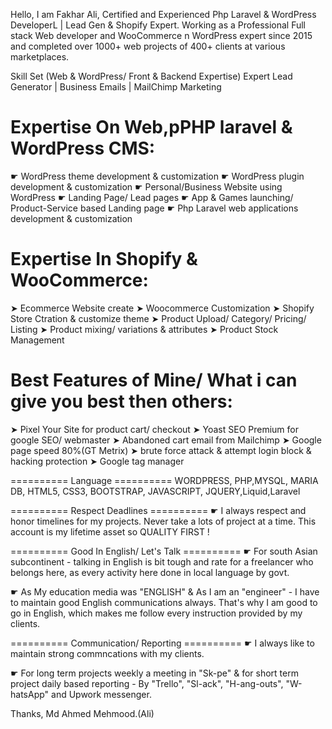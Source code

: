 Hello, I am Fakhar Ali, Certified and Experienced Php Laravel & WordPress DeveloperL | Lead Gen & Shopify Expert. Working as a Professional Full stack Web developer and WooCommerce n WordPress expert since 2015 and completed over 1000+ web projects of 400+ clients at various marketplaces.

Skill Set (Web & WordPress/ Front & Backend Expertise)
Expert Lead Generator | Business Emails | MailChimp Marketing


Expertise On Web,pPHP laravel & WordPress CMS:
==============================
☛ WordPress theme development & customization
☛ WordPress plugin development & customization
☛ Personal/Business Website using WordPress
☛ Landing Page/ Lead pages
☛ App & Games launching/ Product-Service based Landing page
☛ Php Laravel web applications development & customization

Expertise In Shopify & WooCommerce:
===============================
➤ Ecommerce Website create
➤ Woocommerce Customization
➤ Shopify Store Ctration & customize theme
➤ Product Upload/ Category/ Pricing/ Listing
➤ Product mixing/ variations & attributes
➤ Product Stock Management


Best Features of Mine/ What i can give you best then others:
==============
➤ Pixel Your Site for product cart/ checkout
➤ Yoast SEO Premium for google SEO/ webmaster
➤ Abandoned cart email from Mailchimp
➤ Google page speed 80%(GT Metrix)
➤ brute force attack & attempt login block & hacking protection
➤ Google tag manager

========== Language ==========
WORDPRESS, PHP,MYSQL, MARIA DB, HTML5, CSS3, BOOTSTRAP, JAVASCRIPT, JQUERY,Liquid,Laravel

========== Respect Deadlines ==========
☛ I always respect and honor timelines for my projects. Never take a lots of project at a time. This account is my lifetime asset so QUALITY FIRST !

========== Good In English/ Let's Talk ==========
☛ For south Asian subcontinent - talking in English is bit tough and rate for a freelancer who belongs here, as every activity here done in local language by govt.

☛ As My education media was "ENGLISH" & As I am an "engineer" - I have to maintain good English communications always. That's why I am good to go in English, which makes me follow every instruction provided by my clients.


========== Communication/ Reporting ==========
☛ I always like to maintain strong commncations with my clients.

☛ For long term projects weekly a meeting in "Sk-pe" & for short term project daily based reporting - By "Trello", "Sl-ack", "H-ang-outs", "W-hatsApp" and Upwork messenger.


Thanks,
Md Ahmed Mehmood.(Ali)
